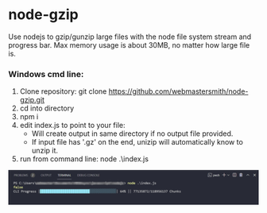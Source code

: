 # node-gzip

Use nodejs to gzip/gunzip large files with the node file system stream and progress bar.
Max memory usage is about 30MB, no matter how large file is.

### Windows cmd line:
1. Clone repository: git clone https://github.com/webmastersmith/node-gzip.git
2. cd into directory
3. npm i
4. edit index.js to point to your file:
   * Will create output in same directory if no output file provided.
   * If input file has '.gz' on the end, unizip will automatically know to unzip it.
5. run from command line: node .\index.js

![command line progress bar image](src/images/cli.png)
